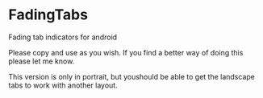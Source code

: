 FadingTabs
==========

Fading tab indicators for android

Please copy and use as you wish. If you find a better way of doing this please let me know. 

This version is only in portrait, but youshould be able to get the landscape tabs to work with another layout. 
